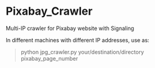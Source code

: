 # Pixabay_Crawler
Multi-IP crawler for Pixabay website with Signaling

In different machines with different IP addresses, use as: 
> python jpg_crawler.py your/destination/directory pixabay_page_number 

